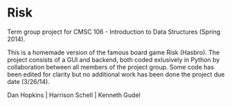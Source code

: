 # Risk
Term group project for CMSC 106 - Introduction to Data Structures (Spring 2014).

This is a homemade version of the famous board game Risk (Hasbro). The project consists of a GUI and backend, both coded exlusively in Python by collaboration between all members of the project group. Some code has been edited for clarity but no additional work has been done the project due date (3/26/14).

Dan Hopkins | Harrison Schell | Kenneth Gudel
